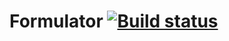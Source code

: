 # Formulator [![Build status](https://dev.azure.com/phil-harmoniq/devops/_apis/build/status/Formulator%20(develop))](https://dev.azure.com/phil-harmoniq/devops/_build/latest?definitionId=1)
